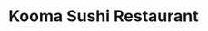---
layout: place
title: "Kooma Sushi Restaurant"
permalink: /ohio/columbus/kooma-sushi-restaurant.html
stateAbbr: OH
stateName: Ohio
cityName: Columbus
seo:
  name: "Kooma Sushi Restaurant"
  type: Restaurant
  links: http://www.koomacolumbus.com/
description: "Looking for sushi in Columbus, Ohio? Check out Kooma Sushi Restaurant for a delightful Japanese dining experience. Enjoy a variety of sushi and other dishes ..."
place_id: ChIJvXF8mCiPOIgR8zI0quVRANo
photos:
  - name: >-
      places/ChIJvXF8mCiPOIgR8zI0quVRANo/photos/AeeoHcLc6M0inpVy5QO33kzZP0RoXfLtTsKixlncsLOuyd_2f7PJLW95gdApQJIbUt4L6sxNgxLlihk7TeieH846nfa6W34Ybjf_lyZIybLiYpez3n3K3ZuDCbI1B7Y1p86MDvQX5vf49nDkLzv6m6vfGqHXFx5nZyPiBCp-rlG9TWAzE17H0KwLb61IKi1bWVgsp7x70DN-UI0U8ndyiLP9NI82L8NZTLQYy3lhpHyuCuWWupuBwSkODfZXjArFeb6HYEJSWSMI1hTXb4A6syNIDy66tIrZVLTSB0Sy99ZMPH-Gzw
    widthPx: 1280
    heightPx: 720
    authorAttributions:
      - displayName: Kooma Sushi Restaurant
        uri: https://maps.google.com/maps/contrib/105940496912531033052
        photoUri: >-
          https://lh3.googleusercontent.com/a/ACg8ocJkYOWFltVvPEwNOmP_Gxo2iIwyJOSsBLKB4R1h27Q1HS6Eng=s100-p-k-no-mo
    flagContentUri: >-
      https://www.google.com/local/imagery/report/?cb_client=maps_api_places.places_api&image_key=!1e10!2sAF1QipPndviXbZ8a-CDdfMZeTqXEimATUZjMlVnisHDF&hl=en-US
    googleMapsUri: >-
      https://www.google.com/maps/place//data=!3m4!1e2!3m2!1sAF1QipPndviXbZ8a-CDdfMZeTqXEimATUZjMlVnisHDF!2e10!4m2!3m1!1s0x88388f28987c71bd:0xda0051e5aa3432f3
  - name: >-
      places/ChIJvXF8mCiPOIgR8zI0quVRANo/photos/AeeoHcIY1xfofnfsQ3603Ow1S_6U_-RLMrxDzrxPvYYpqj2AhwrpdfgMwe8L-yNeYoMUzs8JOXpOlxw3AJ8igICMFYG_nv8r5f9eYdSmQiufdF4i3bGvv828WhjpVRj1gJz-ll-BS1706tJ7AjYSJNmQjLlYhrYsizuxv8JBIOObaxUTY4EaM2Vewe5IOPc2JHjGiioTJGrTl4x4cvFEnA9M0N2NQP-enPMfZX3CQ3ow1rqTcyrrYWYVVOrW_oZ7ksdAjW5kYKhfllaO8rYPIFonXUQx11FQyTcg_Iv-pPtHKHNm37dX21Qu9JCloMSLEhyUwhxixJn5Y0Lysm8luileevEY0shENXSNL8g3OwRQDfyBRpIDGYTnj2Rf3PyObTGXl0S_iCvfJRJzjYMedySNugxK0GKh3B8q7OnDKjsb46f0Yg
    widthPx: 4800
    heightPx: 3600
    authorAttributions:
      - displayName: James Silver (Caeruleus_CCXVI)
        uri: https://maps.google.com/maps/contrib/103164321119329522400
        photoUri: >-
          https://lh3.googleusercontent.com/a-/ALV-UjXUmXSnXeRzJzg3OTwTxoWXMskEjSycL8sLgzJ3kMv6ahjE5WVEOQ=s100-p-k-no-mo
    flagContentUri: >-
      https://www.google.com/local/imagery/report/?cb_client=maps_api_places.places_api&image_key=!1e10!2sCIHM0ogKEICAgIDl1ZToaw&hl=en-US
    googleMapsUri: >-
      https://www.google.com/maps/place//data=!3m4!1e2!3m2!1sCIHM0ogKEICAgIDl1ZToaw!2e10!4m2!3m1!1s0x88388f28987c71bd:0xda0051e5aa3432f3
  - name: >-
      places/ChIJvXF8mCiPOIgR8zI0quVRANo/photos/AeeoHcIupToe20syS15ICs7MuSuC6F_STT8C6QxcQ2bbj-Hpby67GBDNunA0T1_3daMEewfqyjj0iD5MtfQXq-qMXDs08Zth4hO59u0EHHWaC8C4Z3M7r73H1Nuo9fPPAArEv0OFu6gHqncR11x2slbexKBXDlcV4_KVqiy9Py1Sd-_wLFooskAQbP12RlAgg01EOEXCreSiiDhMtLw104DOlcRwvHJWa_kGCVNuW6lRssSVyEu7i1hkE6GMG2w4RNzq1nzRRi-WiOWGI6z_mexP4W0tYXryKnKwBsfzPtdevwGuyqkSZnvIjqto-qo5P0uvzSCOseeHbdop9BUBfrjtCiSLJzaMdwjq7YTRr6UKqko_kdSyef9ypabOTamkMCnCB-rgd6IK4InKnVohq6OzgH4SJVBXLNgeRn5Bs8rgrg23Ukf3
    widthPx: 4032
    heightPx: 3024
    authorAttributions:
      - displayName: Upgrade Audio
        uri: https://maps.google.com/maps/contrib/112662240934952976504
        photoUri: >-
          https://lh3.googleusercontent.com/a-/ALV-UjXPqJCJOdrJfzjII8cxjKji6TGKrMyQMhdLtENpOa5DtwpRH6vW=s100-p-k-no-mo
    flagContentUri: >-
      https://www.google.com/local/imagery/report/?cb_client=maps_api_places.places_api&image_key=!1e10!2sCIHM0ogKEICAgIDHs8yu_gE&hl=en-US
    googleMapsUri: >-
      https://www.google.com/maps/place//data=!3m4!1e2!3m2!1sCIHM0ogKEICAgIDHs8yu_gE!2e10!4m2!3m1!1s0x88388f28987c71bd:0xda0051e5aa3432f3
  - name: >-
      places/ChIJvXF8mCiPOIgR8zI0quVRANo/photos/AeeoHcLv1wEEKaZ7OhHC4MxjLGdxjT-mLh9gYWiN7LcMcWdiciMlEJOvOq16ChhQ7c8zTG01O68E0vv_Vrl_WNJ2UWXS4LjuXnB1Zv86NEBLr5755x7S6B1o5ZRY-XK6PfgxeIDWDBUu0iIQNlKncQ2KkhYspq9-cixv3vS0LSdWMRwflgocrhIG9nPv-pXEJ-PoP9Jjyztbze8XUpLp-ZKIOPbW-Cr76ri_Nw51AcWfG2XZGpyAk5KwUalAtMonAsmab88CilfQ2Riap_I64T8NIYSLv_vI6aig71mTJ0dh95B-glKUHHXy9YAQrFmInD8KESluqUCnfGVs8ChODoaqY8OMJVZ8MlqeqVRmhhqm003jwx1D2oI_qLy0h7RZ87M3yVLKkNQ4INNbmW9JJ3yPXKUhLezFxQmkovHJOKCOKCU
    widthPx: 3472
    heightPx: 4624
    authorAttributions:
      - displayName: Jeff Keller
        uri: https://maps.google.com/maps/contrib/118118654272473153212
        photoUri: >-
          https://lh3.googleusercontent.com/a-/ALV-UjXte9zL9kDddWJc0BvDNFZaWjEmP5SOnmLXU2wLyoYVuk-0oLze5A=s100-p-k-no-mo
    flagContentUri: >-
      https://www.google.com/local/imagery/report/?cb_client=maps_api_places.places_api&image_key=!1e10!2sCIHM0ogKEICAgIDmvcD9fQ&hl=en-US
    googleMapsUri: >-
      https://www.google.com/maps/place//data=!3m4!1e2!3m2!1sCIHM0ogKEICAgIDmvcD9fQ!2e10!4m2!3m1!1s0x88388f28987c71bd:0xda0051e5aa3432f3
  - name: >-
      places/ChIJvXF8mCiPOIgR8zI0quVRANo/photos/AeeoHcLD0IqmNVcRkhXPYCCGP1O2fWihyl47UxrXvrAK9aVARQza1m4gIogn9SB0aNESikjKkn7wnWB4zGmN4vmRHGdAJ-8uIFrJk8JE9j6fVfK71dQKHsktvo2l60YMkRq3X2e9Urs_d8Tp5QJzP_jzeEpRsZSNUU-1fJzhwwIrqcuyuuzYf6Aie7oONG7nMiHIWGdvuakpotrdWqe6MOx5KPIm8WaRKaIDUyeY--tE-WEDwVtFfDvDZ-HZEtlUyu-DcV4v9T5XLqjtdxtErX5yKPakccBJhy6Pq57QlGYgi2TCw3JWenoZHPzm1dzpDE97nTFiGxT0GPhVni32g0J7O7eXoi7xVDJOIOV3HvFQsMBlTeIYAp6r0Tjr2hFAI8APW8x_F54QDBWUf4EuEZ23gSqwsawCXJist159TCs1laqdfXNL
    widthPx: 3024
    heightPx: 4032
    authorAttributions:
      - displayName: Aaron B
        uri: https://maps.google.com/maps/contrib/111698417617863738908
        photoUri: >-
          https://lh3.googleusercontent.com/a-/ALV-UjXkdeShoCSLQ0AQPGM9S7Gnqu0vMdBl3A1L0Bcpg2-9jDk5EPc=s100-p-k-no-mo
    flagContentUri: >-
      https://www.google.com/local/imagery/report/?cb_client=maps_api_places.places_api&image_key=!1e10!2sCIHM0ogKEICAgICTosn35AE&hl=en-US
    googleMapsUri: >-
      https://www.google.com/maps/place//data=!3m4!1e2!3m2!1sCIHM0ogKEICAgICTosn35AE!2e10!4m2!3m1!1s0x88388f28987c71bd:0xda0051e5aa3432f3
  - name: >-
      places/ChIJvXF8mCiPOIgR8zI0quVRANo/photos/AeeoHcJaFZnwX3ert850gP6DpnKwDmdnnU9Ez4uEJFF9EPwr8-2LjV4sE2uScV64hN3gDN8s83AITAC1C0mTdv4esezVDxNW1klruHyXLkRYQHQ2YqawTLbvqgnJiync_fKt3Z9-LM2DHrKgaIfuSZkt2tickYC0YoUGqB8rxtqN8GehKr0m3Cv_imqArA0hUUXlubdpt35YcyvNDfjEYTZSZx0JsJvuueDlv8nENVt7lnK-3T8nRvmmwJLzRH9zjw5Mw1Ud1nR3huIDxVU4Oh4OUbNxaHD0KPns6LTIrowuMKigQBC1X-tQfc31nUix2F51OvMSqUsRN1qI9Ub7lCk_B4ePO9MDAk2TaiWkW-Xs0LHzZKzXjsIFfPjetgOzA-Pi5HtiaTVo96shoOeMT8ggFUjJDoK4bXI5cdq0Ea9co97e0gOh
    widthPx: 4000
    heightPx: 3000
    authorAttributions:
      - displayName: ywoanna
        uri: https://maps.google.com/maps/contrib/112233889966460557592
        photoUri: >-
          https://lh3.googleusercontent.com/a-/ALV-UjUDmBtwXx2sa8CWueZvY22KS_1ITuDxITEREQlWb5wiTI9Dzufb=s100-p-k-no-mo
    flagContentUri: >-
      https://www.google.com/local/imagery/report/?cb_client=maps_api_places.places_api&image_key=!1e10!2sCIHM0ogKEICAgICtkOPbsAE&hl=en-US
    googleMapsUri: >-
      https://www.google.com/maps/place//data=!3m4!1e2!3m2!1sCIHM0ogKEICAgICtkOPbsAE!2e10!4m2!3m1!1s0x88388f28987c71bd:0xda0051e5aa3432f3
  - name: >-
      places/ChIJvXF8mCiPOIgR8zI0quVRANo/photos/AeeoHcKWk2ETBeSOVxLdDTCeq6Ro97TJDxBfakd7wMtgcq18gSB1AaXv1j04p942efkdHO4tpRPwj0cpSHv1iIC-Rg_TRtB1v5go4ulNoVMzT9ERXVglc4HUnq1zKK7S6Q4NOn1sBes3x8KBaJBq8PIRNKO0i6v1NeS6OPihl4uS9Lni9YD9WkqQvKT56CuWODdKwFf4b-wnWiTsEPjPhNUQ_Nc8Z8oGqiSlKjn44WA93bmXNzMkSV4-o0Fj-w9WHKHG8CVrZ-kYxWrDCcNvJNYgG8tWW3f12hofSMcS618GSNHvzBALQON-1N_fDNaXksQl0MK_tle8BWAsPlcAIw5eLZ_wB4SN6Ckn1VUsrwJuVggZsDgFpbxy4FvppVzB7F3uBBvMLqGwlBb_1c-06zl9C4KtMznHbqaaiXXJkjFsctf6Hf4
    widthPx: 4032
    heightPx: 3024
    authorAttributions:
      - displayName: Mary H
        uri: https://maps.google.com/maps/contrib/102573936806592633340
        photoUri: >-
          https://lh3.googleusercontent.com/a/ACg8ocITxrizGxZXN7Kb4EENA7e4H7K8g77ktEQpSVJ1umAQeXozkw=s100-p-k-no-mo
    flagContentUri: >-
      https://www.google.com/local/imagery/report/?cb_client=maps_api_places.places_api&image_key=!1e10!2sCIHM0ogKEICAgIC45tWFywE&hl=en-US
    googleMapsUri: >-
      https://www.google.com/maps/place//data=!3m4!1e2!3m2!1sCIHM0ogKEICAgIC45tWFywE!2e10!4m2!3m1!1s0x88388f28987c71bd:0xda0051e5aa3432f3
  - name: >-
      places/ChIJvXF8mCiPOIgR8zI0quVRANo/photos/AeeoHcKHRrJi70kfQXlO4xM1_gn8-KWRSeDju-g4a6WIk9cwfMZ5DZX5ghDoAktcE-ORIZYci0-SFSwWsgRFNMj4WBKWybNObpE1nlPEeTRFrAOpzpUrzxz1PDUZnsqQP6WBVZ1BeE2jxWIpI8uDtBuhNU0y2BbrvZG9RYm-_tKi5byLYZNyRFDwmsLikraC1FRrRLrQC5_-KvNjqbNXuOe_1exG4mw03TZ6toMq-VCsY--3Jve7DB81GuUKEc_hqTdz5ViQTC1VzI6FQJ3RgZ7IRBg5dii01snWmr1qh289R7qgGyuvPM_uFMu1frlU-Nc4OBaJBg0nkPYjHPkeF0cfR_UQkvpZfTf_8zuwlpdzZIryIRSuKeO_cz6grNAdHGjBjqPLE0c--agE75XfNG3NnynG-fG9OpU2vFvkLtzvd5I
    widthPx: 4080
    heightPx: 3072
    authorAttributions:
      - displayName: Josue Outdoors
        uri: https://maps.google.com/maps/contrib/109658688123929917938
        photoUri: >-
          https://lh3.googleusercontent.com/a-/ALV-UjVA3hIQin5E371_bRQ7mXM2q89XVpx59fJ0RLoqLq7z6Zk9vZccOg=s100-p-k-no-mo
    flagContentUri: >-
      https://www.google.com/local/imagery/report/?cb_client=maps_api_places.places_api&image_key=!1e10!2sCIHM0ogKEICAgIDZ2NGsbg&hl=en-US
    googleMapsUri: >-
      https://www.google.com/maps/place//data=!3m4!1e2!3m2!1sCIHM0ogKEICAgIDZ2NGsbg!2e10!4m2!3m1!1s0x88388f28987c71bd:0xda0051e5aa3432f3
  - name: >-
      places/ChIJvXF8mCiPOIgR8zI0quVRANo/photos/AeeoHcJC0NBFHsxAvtuQewy4v4kYFg5srH5pm8ppnfLUXxODow-owxEWryOWqwamZGY7oKJKgQsZEfFvmwfqEpEX3B7wOujJkkRpMTjTiScORInN5p60tjEDVpInBg-bkFQSuSKsqZyzs2rn472aYWrBxpoUQrSuC928x_93G02CfesycK_l2bFkdOGK9LxDB9H6NWN_vtNcWrT8YAkpJNnuqqEKJZHLHYQn8YFzKHVgsavhw6Wr5ce7vXOpqc0Az9Op-8TcjdBTA3BgCyKwMW5ngyXDAyElmStkAlxRm2LqccKy34LDShmph3DbvL-eCpcqE4hBRm7cMlu0JQRDiksfj4RR-RyUA9MdPvo4UIby1bqVenVL57588-EvbUYhmz18h-g5Q83Y94D-sNdG7Y2qRdLPUHL-_PLQv6jb04IAW1pfwfIx
    widthPx: 3872
    heightPx: 2592
    authorAttributions:
      - displayName: Michael Vieth
        uri: https://maps.google.com/maps/contrib/113565055320453519910
        photoUri: >-
          https://lh3.googleusercontent.com/a-/ALV-UjXJ5AInGL4ak8jcJK3IYl0g_Jr075TIl3if-lM8ypKDp6uY7quYBQ=s100-p-k-no-mo
    flagContentUri: >-
      https://www.google.com/local/imagery/report/?cb_client=maps_api_places.places_api&image_key=!1e10!2sCIHM0ogKEICAgIDEyqjCpAE&hl=en-US
    googleMapsUri: >-
      https://www.google.com/maps/place//data=!3m4!1e2!3m2!1sCIHM0ogKEICAgIDEyqjCpAE!2e10!4m2!3m1!1s0x88388f28987c71bd:0xda0051e5aa3432f3
  - name: >-
      places/ChIJvXF8mCiPOIgR8zI0quVRANo/photos/AeeoHcLYl0E09srXV-FNTGj-dLTHHlDkG_4bgTd1qzz0e2h4TynpF_mnAdlqO9zotT2PIraahoyGUj04LLvLLlkvdUQ0zcZNXZC6_XL7ShVhjNHK-cuq49Ey6xYq8eroIAl0L7mCJ21GIzK2brsAbkgNAHL_CAsM7yECxs93qGUygi0KUG_TXXTDCjA_dr35gc_T9_GKfh6IjYHjy0ZzEQmr9mteozPwGpHstIfYkDeZJlTaTtmQXFM6Usp3Vpxnk69YSI6y2ZyWdh3UvSrFjcsNh2dkxcvS-Hu5of5_WNL_0PIlblHia_QfTMveS6TlP_CEucpK57QwWQACwt8aeKoGa0-3WnLsZXUFMxjtkS9wDLAoEsX-yQsW4GG56vQdDSn66gFYW8GNY01rIh4T6fneczMdVqpZH5pkgDPK_hVN4AU
    widthPx: 4032
    heightPx: 3024
    authorAttributions:
      - displayName: Chelsea Martinez
        uri: https://maps.google.com/maps/contrib/108107134913215937304
        photoUri: >-
          https://lh3.googleusercontent.com/a-/ALV-UjVdVNXE-YhigREl4r5BEqq3ZxsROpzE5tBVG_n65yHC_YmAhsC1=s100-p-k-no-mo
    flagContentUri: >-
      https://www.google.com/local/imagery/report/?cb_client=maps_api_places.places_api&image_key=!1e10!2sCIHM0ogKEICAgIC-3ZG-Pw&hl=en-US
    googleMapsUri: >-
      https://www.google.com/maps/place//data=!3m4!1e2!3m2!1sCIHM0ogKEICAgIC-3ZG-Pw!2e10!4m2!3m1!1s0x88388f28987c71bd:0xda0051e5aa3432f3
address: 37 Vine St, Columbus, OH 43215, USA
street: 37 Vine St
city: Columbus
state: OH
zip: '43215'
country: USA
neighborhood: Short North Arts District
latitude: '39.971389'
longitude: '-83.003333'
accessibility_options:
  wheelchairAccessibleParking: true
  wheelchairAccessibleEntrance: true
  wheelchairAccessibleRestroom: true
  wheelchairAccessibleSeating: true
business_status: OPERATIONAL
name: Kooma Sushi Restaurant
google_maps_links:
  directionsUri: >-
    https://www.google.com/maps/dir//''/data=!4m7!4m6!1m1!4e2!1m2!1m1!1s0x88388f28987c71bd:0xda0051e5aa3432f3!3e0
  placeUri: https://maps.google.com/?cid=15708645547113198323
  writeAReviewUri: >-
    https://www.google.com/maps/place//data=!4m3!3m2!1s0x88388f28987c71bd:0xda0051e5aa3432f3!12e1
  reviewsUri: >-
    https://www.google.com/maps/place//data=!4m4!3m3!1s0x88388f28987c71bd:0xda0051e5aa3432f3!9m1!1b1
  photosUri: >-
    https://www.google.com/maps/place//data=!4m3!3m2!1s0x88388f28987c71bd:0xda0051e5aa3432f3!10e5
primary_type: Sushi Restaurant
opening_hours:
  regular: null
  current: null
secondary_opening_hours:
  regular:
    weekdayDescriptions: null
    type: null
  current:
    weekdayDescriptions: null
    type: null
phone: (614) 224-3239
price_level: PRICE_LEVEL_MODERATE
price_range: $20 &ndash; $30
rating: '4.3'
rating_count: 483
website: http://www.koomacolumbus.com/
reviews: null
parking_options: null
payment_options: null
allow_dogs: null
curbside_pickup: null
delivery: null
dine_in: null
good_for_children: null
good_for_groups: null
good_for_sports: null
live_music: null
menu_for_children: null
outdoor_seating: null
reservable: null
restroom: null
serves_beer: null
serves_breakfast: null
serves_brunch: null
serves_cocktails: null
serves_coffee: null
serves_dinner: null
serves_dessert: null
serves_lunch: null
serves_vegetarian_food: null
serves_wine: null
takeout: null
summary: null

---